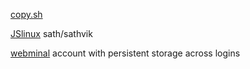 [copy.sh](https://copy.sh/v86/?profile=linux26)

[JSlinux](https://bellard.org/jslinux/vm.html?url=alpine-x86.cfg&mem=192) sath/sathvik

[webminal](https://www.webminal.org/) account with persistent storage across logins

